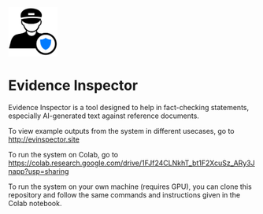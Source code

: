 <img src="https://github.com/kukrishna/evidence_inspector/blob/gh-pages/logo.png" width="100">

# Evidence Inspector

Evidence Inspector is a tool designed to help in fact-checking statements, especially AI-generated text against reference documents.

To view example outputs from the system in different usecases, go to http://evinspector.site

To run the system on Colab, go to https://colab.research.google.com/drive/1FJf24CLNkhT_bt1F2XcuSz_ARy3Jnapp?usp=sharing

To run the system on your own machine (requires GPU), you can clone this repository and follow the same commands and instructions given in the Colab notebook.

